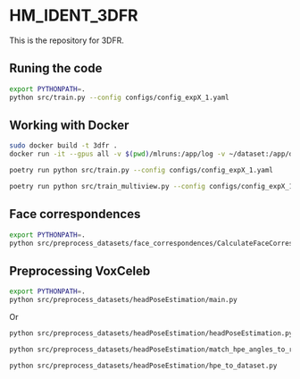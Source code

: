 # HM_IDENT_3DFR
This is the repository for 3DFR.


## Runing the code

```bash
export PYTHONPATH=.
python src/train.py --config configs/config_expX_1.yaml
```

## Working with Docker

```bash
sudo docker build -t 3dfr .
docker run -it --gpus all -v $(pwd)/mlruns:/app/log -v ~/dataset:/app/data 3dfr 

poetry run python src/train.py --config configs/config_expX_1.yaml

poetry run python src/train_multiview.py --config configs/config_expX_1.yaml

```


## Face correspondences

```bash
export PYTHONPATH=.
python src/preprocess_datasets/face_correspondences/CalculateFaceCorrespondences.py
```

## Preprocessing VoxCeleb

```bash
export PYTHONPATH=.
python src/preprocess_datasets/headPoseEstimation/main.py
```
Or
```bash
python src/preprocess_datasets/headPoseEstimation/headPoseEstimation.py

python src/preprocess_datasets/headPoseEstimation/match_hpe_angles_to_reference.py

python src/preprocess_datasets/headPoseEstimation/hpe_to_dataset.py
```
